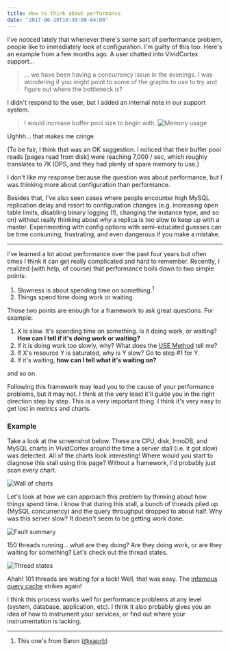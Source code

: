 ```yaml
---
title: How to think about performance
date: "2017-06-29T19:30:00-04:00"
---
```


I've noticed lately that whenever there's some sort of performance problem, people like to
immediately look at configuration. I'm guilty of this too. Here's an example from a few months ago.
A user chatted into VividCortex support...

> ... we have been having a concurrency issue in the evenings. I was wondering if you might point to some of the graphs to use to try and figure out where the bottleneck is?

I didn't respond to the user, but I added an internal note in our support system.

> I would increase buffer pool size to begin with.
> ![Memory usage](/img/2017/06/memory-usage.png)

Ughhh... that makes me cringe.

(To be fair, I think that was an OK suggestion. I noticed that their buffer pool reads [pages
read from disk] were reaching 7,000 / sec, which roughly translates to 7K IOPS, and they had
plenty of spare memory to use.)

I don't like my response because the question was about performance, but I was thinking more about
configuration than performance.

Besides that, I've also seen cases where people encounter high MySQL replication delay and resort to
configuration changes (e.g. increasing open table limits, disabling binary logging (!), changing
the instance type, and so on) without really thinking about *why* a replica is too slow to keep up
with a master. Experimenting with config options with semi-educated guesses can be time consuming,
frustrating, and even dangerous if you make a mistake.

---

I've learned a lot about performance over the past four years but often times I think it can get
really complicated and hard to remember. Recently, I realized (with help, of course) that performance boils
down to two simple points:

1. Slowness is about spending time on something.<sup>1</sup>
2. Things spend time doing work or waiting.

Those two points are enough for a framework to ask great questions. For example:

1. X is slow. It's spending time on something. Is it doing work, or waiting? **How can I tell if it's doing work or waiting?**
2. If it is doing work too slowly, why? What does the [USE Method](http://www.brendangregg.com/usemethod.html) tell me?
3. If X's resource Y is saturated, why is Y slow? Go to step #1 for Y.
4. If it's waiting, **how can I tell what it's waiting on?**

and so on.

Following this framework may lead you to the cause of your performance problems, but it may not. I
think at the very least it'll guide you in the right direction step by step. This is a very important
thing. I think it's very easy to get lost in metrics and charts.


### Example

Take a look at the screenshot below. These are CPU, disk, InnoDB, and MySQL charts in VividCortex around
the time a server stall (i.e. it got slow) was detected. All of the charts look interesting! Where would you start to
diagnose this stall using this page? Without a framework, I'd probably just scan every chart.

![Wall of charts](/img/2017/06/wall-of-charts.png)

Let's look at how we can approach this problem by thinking about how things spend time.
I know that during this stall, a bunch of threads piled up (MySQL concurrency) and the query throughput dropped to
about half. Why was this server slow? It doesn't seem to be getting work done.

![Fault summary](/img/2017/06/fault-summary.png)

150 threads running... what are they doing? Are they doing work, or are they waiting for something?
Let's check out the thread states.

![Thread states](/img/2017/06/thread-states.png)

Ahah! 101 threads are waiting for a lock! Well, that was easy. The
[infamous query cache](http://blog.koehntopp.info/index.php/1844-good-riddance-to-the-query-cache/) strikes again!

I think this process works well for performance problems at any level (system, database, application, etc).
I think it also probably gives you an idea of how to instrument your services, or find out where your
instrumentation is lacking.

---

1. This one's from Baron ([@xaprb](https://twitter.com/xaprb))
